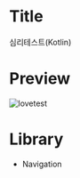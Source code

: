 # Title

심리테스트(Kotlin)

# Preview

![lovetest](https://user-images.githubusercontent.com/74343321/128460472-f74cb1c4-d164-42b6-beb2-04051de1b182.JPG)

# Library

* Navigation
